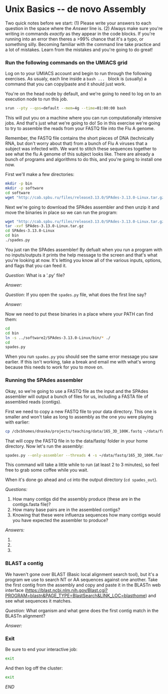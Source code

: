 # Unix Basics -- de novo Assembly

Two quick notes before we start: (1) Please write your answers to each question in the space where the *Answer* line is. (2) Always make sure you're writing in commands *exactly* as they appear in the code blocks. If you're running into an error then theres a >99% chance that it's a typo, or something silly. Becoming familiar with the command line take practice and a lot of mistakes. Learn from the mistakes and you're going to do great!

### Run the following commands on the UMIACS grid

Log on to your UMIACS account and begin to run through the following exercises. As usualy, each line inside a ```bash ... ``` block is (usually) a command that you can copy/paste and it should just work.

You're on the head node by default, and we're going to need to log on to an execution node to run this job.

```bash
srun --pty --qos=default --mem=4g --time=01:00:00 bash
```

This will put you on a machine where you can run computationally intensive jobs. And that's just what we're going to do! So in this exercise we're going to try to assemble the reads from your FASTQ file into the Flu A genome.

Remember, the FASTQ file contains the short pieces of DNA (technically RNA, but don't worry about that) from a bunch of Flu A viruses that a subject was infected with. We want to stitch these sequences together to see what the flu A genome of this subject looks like. There are already a bunch of programs and algorithms to do this, and you're going to install one now.

First we'll make a few directories:

```bash
mkdir -p bin
mkdir -p software
cd software
wget "http://cab.spbu.ru/files/release3.13.0/SPAdes-3.13.0-Linux.tar.gz"

```

Next we're going to download the SPAdes assembler and then unzip it and move the binaries in place so we can run the program:

```bash
wget "http://cab.spbu.ru/files/release3.13.0/SPAdes-3.13.0-Linux.tar.gz"
tar -xvf SPAdes-3.13.0-Linux.tar.gz
cd SPAdes-3.13.0-Linux
cd bin
./spades.py
```

You just ran the SPAdes assembler! By defualt when you run a program with no inputs/outputs it prints the help message to the screen and that's what you're looking at now. It's letting you know all of the various inputs, options, and flags that you can feed it.

*Question:* What is a '.py' file?

*Answer:* 

*Question:* If you open the `spades.py` file, what does the first line say?

*Answer:* 

Now we need to put these binaries in a place where your PATH can find them:

```bash
cd
cd bin
ln -s ../software2/SPAdes-3.13.0-Linux/bin/* ./
cd
spades.py
```

When you run `spades.py` you should see the same error message you saw earlier. If this isn't working, take a break and email me with what's wrong because this needs to work for you to move on.

### Running the SPAdes assembler

Okay, so we're going to use a FASTQ file as the input and the SPAdes assembler will output a bunch of files for us, including a FASTA file of assembled reads (contigs).

First we need to copy a new FASTQ file to your data directory. This one is smaller and won't take as long to assembly as the one you were playing with earlier:

```bash
cp /cbcbhomes/dnasko/projects/teaching/data/165_3D_100K.fastq ~/data/fastq/
```

That will copy the FASTQ file in to the data/fastq/ folder in your home directory. Now let's run the assembly:

```bash
spades.py --only-assembler --threads 4 -s ~/data/fastq/165_3D_100K.fastq -o spades_out
```

This command will take a little while to run (at least 2 to 3 minutes), so feel free to grab some coffee while you wait.

When it's done go ahead and `cd` into the output directory (`cd spades_out`).

*Questions:*

1. How many contigs did the assembly produce (these are in the contigs.fasta file)?
2. How many base pairs are in the assembled contigs?
3. Knowing that these were influenza sequences how many contigs would you have expected the assembler to produce?

*Answers:*

1. 
2. 
3. 

### BLAST a contig

We haven't gone over BLAST (Basic local alignment search tool), but it's a program we use to search NT or AA sequences against one another. Take the first contig from the assembly and copy and paste it in the BLASTn web interface (https://blast.ncbi.nlm.nih.gov/Blast.cgi?PROGRAM=blastn&PAGE_TYPE=BlastSearch&LINK_LOC=blasthome) and see what sequences it matches.

*Question:* What organism and what gene does the first contig match in the BLASTn alignment?

*Answer:* 

### Exit

Be sure to end your interactive job:

```bash
exit
```

And then log off the cluster:

```bash
exit
```

_END_
